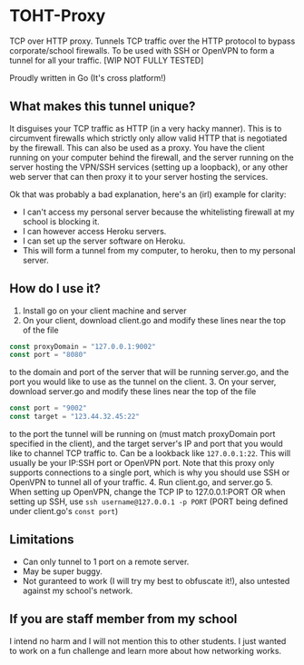 # TOHT-Proxy
TCP over HTTP proxy. Tunnels TCP traffic over the HTTP protocol to bypass corporate/school firewalls. To be used with SSH or OpenVPN to form a tunnel for all your traffic. [WIP NOT FULLY TESTED]

Proudly written in Go (It's cross platform!)

## What makes this tunnel unique?
It disguises your TCP traffic as HTTP (in a very hacky manner). This is to circumvent firewalls which strictly only
allow valid HTTP that is negotiated by the firewall. This can also be used as a proxy. You have the 
client running on your computer behind the firewall, and the server running on the server hosting the VPN/SSH services
(setting up a loopback), or any other web server that can then proxy it to your server hosting the services.

Ok that was probably a bad explanation, here's an (irl) example for clarity:
- I can't access my personal server because the whitelisting firewall at my school is blocking it.
- I can however access Heroku servers.
- I can set up the server software on Heroku.
- This will form a tunnel from my computer, to heroku, then to my personal server.

## How do I use it?
1. Install go on your client machine and server
2. On your client, download client.go and modify these lines near the top of the file
  ```go
  const proxyDomain = "127.0.0.1:9002"
  const port = "8080"
  ```
  to the domain and port of the server that will be running server.go, and the port you would like to use
  as the tunnel on the client.
3. On your server, download server.go and modify these lines near the top of the file
  ```go
  const port = "9002"
  const target = "123.44.32.45:22"
  ```
  to the port the tunnel will be running on (must match proxyDomain port specified in the client), and the target
  server's IP and port that you would like to channel TCP traffic to. Can be a lookback like `127.0.0.1:22`. This
  will usually be your IP:SSH port or OpenVPN port. Note that this proxy only supports connections to a single port,
  which is why you should use SSH or OpenVPN to tunnel all of your traffic.
4. Run client.go, and server.go
5. When setting up OpenVPN, change the TCP IP to 127.0.0.1:PORT
  OR when setting up SSH, use `ssh username@127.0.0.1 -p PORT` (PORT being defined under client.go's `const port`)

## Limitations
- Can only tunnel to 1 port on a remote server.
- May be super buggy.
- Not guranteed to work (I will try my best to obfuscate it!), also untested against
my school's network.

## If you are staff member from my school
I intend no harm and I will not mention this to other students. I just wanted to work on a fun challenge and
learn more about how networking works.
